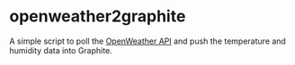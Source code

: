 # openweather2graphite
A simple script to poll the
[OpenWeather API](https://openweathermap.org/api) and push the
temperature and humidity data into Graphite.
